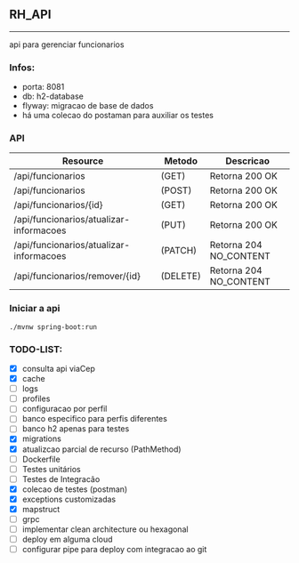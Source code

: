 ## RH_API
-   ---

api para gerenciar funcionarios

### Infos:

- porta: 8081
- db: h2-database
- flyway: migracao de base de dados
- há uma colecao do postaman para auxiliar os testes

### API

| Resource         | Metodo | Descricao             |
|------------------|-------|-----------------------|
|/api/funcionarios | (GET) | Retorna 200 OK        |
|/api/funcionarios|(POST)| Retorna 200 OK|
|/api/funcionarios/{id}|(GET) | Retorna 200 OK|
|/api/funcionarios/atualizar-informacoes|(PUT) | Retorna 200 OK|
|/api/funcionarios/atualizar-informacoes|(PATCH)| Retorna 204 NO_CONTENT|
|/api/funcionarios/remover/{id}|(DELETE)| Retorna 204 NO_CONTENT|

### Iniciar a api

`./mvnw spring-boot:run`

### TODO-LIST:

- [x] consulta api viaCep
- [x] cache
- [ ] logs
- [ ] profiles
- [ ] configuracao por perfil
- [ ] banco especifico para perfis diferentes
- [ ] banco h2 apenas para testes
- [x] migrations
- [x] atualizcao parcial de recurso (PathMethod)
- [ ] Dockerfile
- [ ] Testes unitários
- [ ] Testes de Integracão
- [x] colecao de testes (postman)
- [x] exceptions customizadas
- [x] mapstruct
- [ ] grpc
- [ ] implementar clean architecture ou hexagonal
- [ ] deploy em alguma cloud
- [ ] configurar pipe para deploy com integracao ao git
